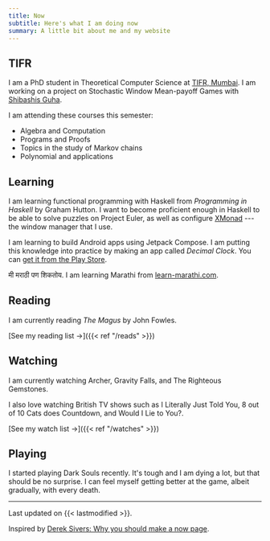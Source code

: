 ```yaml
---
title: Now 
subtitle: Here's what I am doing now
summary: A little bit about me and my website
---
```



## TIFR

I am a PhD student in Theoretical Computer Science at [TIFR, Mumbai](https://www.tcs.tifr.res.in/). I am working on a project on Stochastic Window Mean-payoff Games with [Shibashis Guha](https://www.tifr.res.in/~shibashis.guha/).

I am attending these courses this semester:
- Algebra and Computation
- Programs and Proofs
- Topics in the study of Markov chains
- Polynomial and applications


## Learning

I am learning functional programming with Haskell from _Programming in Haskell_ by Graham Hutton. I want to become proficient enough in Haskell to be able to solve puzzles on Project Euler, as well as configure [XMonad](https://xmonad.org/) --- the window manager that I use.

I am learning to build Android apps using Jetpack Compose. I am putting this knowledge into practice by making an app called _Decimal Clock_. You can [get it from the Play Store](https://tenhourstudios.com/decimal-clock).

मी मराठी पण शिकतोय.
I am learning Marathi from [learn-marathi.com](https://www.learn-marathi.com/courses).

## Reading
I am currently reading _The Magus_ by John Fowles.

[See my reading list ->]({{< ref "/reads" >}})

## Watching

I am currently watching Archer, Gravity Falls, and The Righteous Gemstones. 

I also love watching British TV shows such as I Literally Just Told You, 8 out of 10 Cats does Countdown, and Would I Lie to You?. 

[See my watch list ->]({{< ref "/watches" >}})

## Playing

I started playing Dark Souls recently. It's tough and I am dying a lot, but that should be no surprise. I can feel myself getting better at the game, albeit gradually, with every death. 

---

Last updated on {{< lastmodified >}}.  

Inspired by [Derek Sivers: Why you should make a now page](https://sive.rs/now).